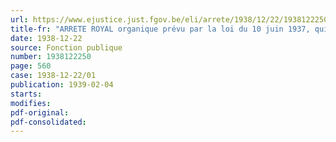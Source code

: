 ```yaml
---
url: https://www.ejustice.just.fgov.be/eli/arrete/1938/12/22/1938122250/justel
title-fr: "ARRETE ROYAL organique prévu par la loi du 10 juin 1937, qui étend les allocations familiales aux employeurs et aux travailleurs non salariés (NOTE : abrogé par l'art. 43 de l'AR 1976-04-08/01; En vigueur : 01-04-1976)"
date: 1938-12-22
source: Fonction publique
number: 1938122250
page: 560
case: 1938-12-22/01
publication: 1939-02-04
starts:
modifies:
pdf-original:
pdf-consolidated:
---
```


